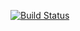 [![Build Status](https://travis-ci.org/NeoTeHaxor/MnozenieCF-2017.svg?branch=master)](https://travis-ci.org/NeoTeHaxor/MnozenieCF-2017)
